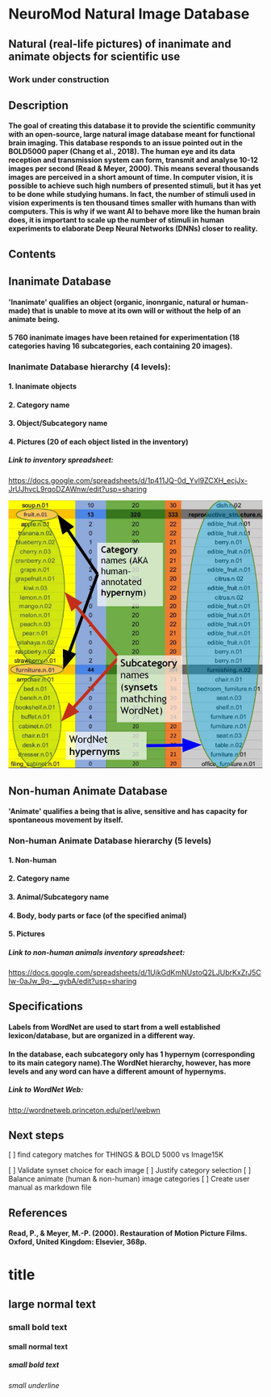 # NeuroMod Natural Image Database
## Natural (real-life pictures) of inanimate and animate objects for scientific use
### Work under construction

## Description

#### The goal of creating this database it to provide the scientific community with an open-source, large natural image database meant for functional brain imaging. This database responds to an issue pointed out in the BOLD5000 paper (Chang et al., 2018). The human eye and its data reception and transmission system can form, transmit and analyse 10-12 images per second (Read & Meyer, 2000). This means several thousands images are perceived in a short amount of time. In computer vision, it is possible to achieve such high numbers of presented stimuli, but it has yet to be done while studying humans. In fact, the number of stimuli used in vision experiments is ten thousand times smaller with humans than with computers. This is why if we want AI to behave more like the human brain does, it is important to scale up the number of stimuli in human experiments to elaborate Deep Neural Networks (DNNs) closer to reality.

## Contents

## Inanimate Database

#### 'Inanimate' qualifies an object (organic, inonrganic, natural or human-made) that is unable to move at its own will or without the help of an animate being.
#### 5 760 inanimate images have been retained for experimentation (18 categories having 16 subcategories, each containing 20 images).

### Inanimate Database hierarchy (4 levels):

#### 1. Inanimate objects
#### 2. Category name
#### 3. Object/Subcategory name 
#### 4. Pictures (20 of each object listed in the inventory)

##### Link to inventory spreadsheet: 

https://docs.google.com/spreadsheets/d/1p411JQ-0d_Yvl9ZCXH_ecjJx-JrUJhvcL9rqoDZAWnw/edit?usp=sharing

![alt text][inventory_inanimate_example]

[inventory_inanimate_example]:https://github.com/FrancoisNadeau/ImageTask/blob/master/inventory_inanimate_example.jpg

## Non-human Animate Database

#### 'Animate' qualifies a being that is alive, sensitive and has capacity for spontaneous movement by itself.

### Non-human Animate Database hierarchy (5 levels)

#### 1. Non-human
#### 2. Category name
#### 3. Animal/Subcategory name
#### 4. Body, body parts or face (of the specified animal)
#### 5. Pictures

##### Link to non-human animals inventory spreadsheet:

https://docs.google.com/spreadsheets/d/1UjkGdKmNUstoQ2LJUbrKxZrJ5CIw-0aJw_9q-__gvbA/edit?usp=sharing


## Specifications

#### Labels from WordNet are used to start from a well established lexicon/database, but are organized in a different way. 

#### In the database, each subcategory only has 1 hypernym (corresponding to its main category name).The WordNet hierarchy, however, has more levels and any word can have a different amount of hypernyms.

##### Link to WordNet Web:

http://wordnetweb.princeton.edu/perl/webwn

## Next steps
[ ] find category matches for THINGS & BOLD 5000 vs Image15K


[ ] Validate synset choice for each image
[ ] Justify category selection
[ ] Balance animate (human & non-human) image categories
[ ] Create user manual as markdown file

## References
#### Read, P., & Meyer, M.-P. (2000). Restauration of Motion Picture Films. Oxford, United Kingdom: Elsevier, 368p.

# title
## large normal text
### small bold text
#### small normal text
##### small bold text
###### small underline






